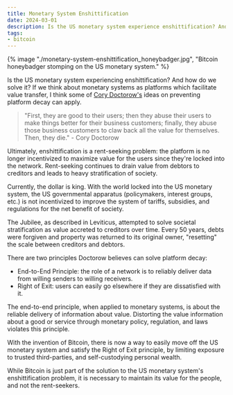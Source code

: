 ```yaml
---
title: Monetary System Enshittification
date: 2024-03-01
description: Is the US monetary system experience enshittification? And how do we solve it?
tags:
- bitcoin
---
```


{% image "./monetary-system-enshittification_honeybadger.jpg", "Bitcoin honeybadger stomping on the US monetary system." %}

Is the US monetary system experiencing enshittification? And how do we solve it? If we think about monetary systems as platforms which facilitate value transfer, I think some of [Cory Doctorow's](https://twitter.com/doctorow) ideas on preventing platform decay can apply.

> "First, they are good to their users; then they abuse their users to make things better for their business customers; finally, they abuse those business customers to claw back all the value for themselves. Then, they die." - Cory Doctorow

Ultimately, enshittification is a rent-seeking problem: the platform is no longer incentivized to maximize value for the users since they're locked into the network. Rent-seeking continues to drain value from debtors to creditors and leads to heavy stratification of society.

Currently, the dollar is king. With the world locked into the US monetary system, the US governmental apparatus (policymakers, interest groups, etc.) is not incentivized to improve the system of tariffs, subsidies, and regulations for the net benefit of society.
 
The Jubilee, as described in Leviticus, attempted to solve societal stratification as value accreted to creditors over time. Every 50 years, debts were forgiven and property was returned to its original owner, "resetting" the scale between creditors and debtors.

There are two principles Doctorow believes can solve platform decay:
- End-to-End Principle: the role of a network is to reliably deliver data from willing senders to willing receivers.
- Right of Exit: users can easily go elsewhere if they are dissatisfied with it.

The end-to-end principle, when applied to monetary systems, is about the reliable delivery of information about value. Distorting the value information about a good or service through monetary policy, regulation, and laws violates this principle.

With the invention of Bitcoin, there is now a way to easily move off the US monetary system and satisfy the Right of Exit principle, by limiting exposure to trusted third-parties, and self-custodying personal wealth.

While Bitcoin is just part of the solution to the US monetary system's enshittification problem, it is necessary to maintain its value for the people, and not the rent-seekers.